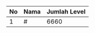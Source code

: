 | No | Nama            | Jumlah Level |
|----|-----------------|--------------|
| 1  | #    |    6660        |
